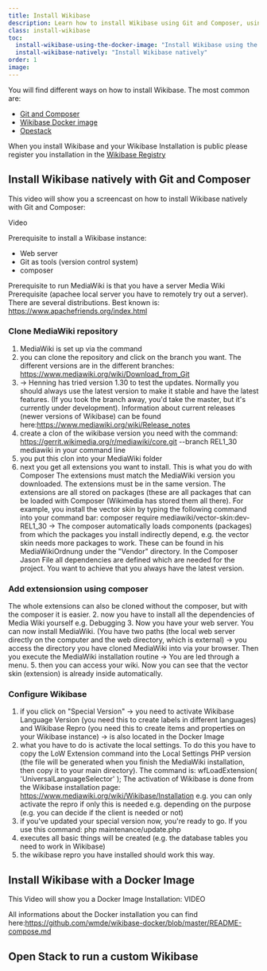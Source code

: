 ```yaml
---
title: Install Wikibase
description: Learn how to install Wikibase using Git and Composer, using the Wikibase Docker image or Open Stack
class: install-wikibase
toc:
  install-wikibase-using-the-docker-image: "Install Wikibase using the Docker image"
  install-wikibase-natively: "Install Wikibase natively"
order: 1
image:
---
```


You will find different ways on how to install Wikibase. The most common are:

- [Git and Composer](https://www.mediawiki.org/wiki/Wikibase/Installation#Vagrant) 
- [Wikibase Docker image](https://github.com/wmde/wikibase-docker/blob/master/README-compose.md)
- [Opestack](https://fuga.cloud/labs/using-openstack-to-run-custom-wikibase/)

When you install Wikibase and your Wikibase Installation is public please register you installation in the [Wikibase Registry](http://wikibase-registry.wmflabs.org/wiki/Main_Page)


## Install Wikibase natively with Git and Composer 

This video will show you a screencast on how to install Wikibase natively with Git and Composer:

Video 

Prerequisite to install a Wikibase instance:
- Web server
- Git as tools (version control system) 
- composer

Prerequisite to run MediaWiki is that you have a server Media Wiki Prerequisite (apachee local server you have to remotely try out a server). There are several distributions. Best known is: https://www.apachefriends.org/index.html


### Clone MediaWiki repository

1. MediaWiki is set up via the command 
2. you can clone the repository and click on the branch you want. The different versions are in the different branches: https://www.mediawiki.org/wiki/Download_from_Git
4. → Henning has tried version 1.30 to test the updates. Normally you should always use the latest version to make it stable and have the latest features.
(If you took the branch away, you'd take the master, but it's currently under development). Information about current releases (newer versions of Wikibase) can be found here:https://www.mediawiki.org/wiki/Release_notes
5. create a clon of the wikibase version you need with the command: https://gerrit.wikimedia.org/r/mediawiki/core.git --branch REL1_30 mediawiki in your command line
6. you put this clon into your MediaWiki folder 
7. next you get all extensions you want to install. This is what you do with Composer 
The extensions must match the MediaWiki version you downloaded. The extensions must be in the same version. The extensions are all stored on packages (these are all packages that can be loaded with Composer (Wikimedia has stored them all there). 
For example, you install the vector skin by typing the following command into your command bar: composer require mediawiki/vector-skin:dev-REL1_30 → The composer automatically loads components (packages) from which the packages you install indirectly depend, e.g. the vector skin needs more packages to work. These can be found in his MediaWikiOrdnung under the "Vendor" directory. In the Composer Jason File all dependencies are defined which are needed for the project. You want to achieve that you always have the latest version.

### Add extensionsion using composer
  
The whole extensions can also be cloned without the composer, but with the composer it is easier.
2. now you have to install all the dependencies of Media Wiki yourself e.g. Debugging
3. Now you have your web server. You can now install MediaWiki. (You have two paths (the local web server directly on the computer and the web directory, which is external) → you access the directory you have cloned MediaWiki into via your browser.
Then you execute the MediaWiki installation routine → You are led through a menu. 
5. then you can access your wiki. Now you can see that the vector skin (extension) is already inside automatically. 

### Configure Wikibase

1. if you click on "Special Version" → you need to activate Wikibase Language Version (you need this to create labels in different languages) and Wikibase Repro (you need this to create items and properties on your Wikibase instance) → is also located in the Docker Image
2. what you have to do is activate the local settings. To do this you have to copy the LoW Extension command into the Local Settings PHP version (the file will be generated when you finish the MediaWiki installation, then copy it to your main directory). The command is: wfLoadExtension( 'UniversalLanguageSelector' ); 
The activation of Wikibase is done from the Wikibase installation page: https://www.mediawiki.org/wiki/Wikibase/Installation e.g. you can only activate the repro if only this is needed e.g. depending on the purpose (e.g. you can decide if the client is needed or not)
4. if you've updated your special version now, you're ready to go. If you use this command: php maintenance/update.php
5. executes all basic things will be created (e.g. the database tables you need to work in Wikibase)
6. the wikibase repro you have installed should work this way. 


## Install Wikibase with a Docker Image 

This Video will show you a Docker Image Installation: 
VIDEO

All informations about the Docker installation you can find here:https://github.com/wmde/wikibase-docker/blob/master/README-compose.md

## Open Stack to run a custom Wikibase

